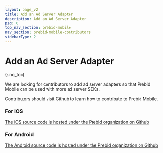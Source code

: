 ```yaml
---
layout: page_v2
title: Add an Ad Server Adapter
description: Add an Ad Server Adapter
pid: 0
top_nav_section: prebid-mobile
nav_section: prebid-mobile-contributors
sidebarType: 2
---
```




# Add an Ad Server Adapter
{:.no_toc}

We are looking for contributors to add ad server adapters so that Prebid Mobile can be used with more ad server SDKs.

Contributors should visit Github to learn how to contribute to Prebid Mobile.

### For iOS

[The iOS source code is hosted under the Prebid organization on Github](https://github.com/prebid/prebid-mobile-ios)

### For Android

[The Android source code is hosted under the Prebid organization on Github](https://github.com/prebid/prebid-mobile-android)



